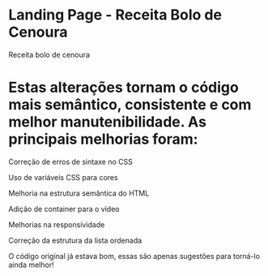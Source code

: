 # Landing Page - Receita Bolo de Cenoura
Receita bolo de cenoura

# Estas alterações tornam o código mais semântico, consistente e com melhor manutenibilidade. As principais melhorias foram:

Correção de erros de sintaxe no CSS

Uso de variáveis CSS para cores

Melhoria na estrutura semântica do HTML

Adição de container para o vídeo

Melhorias na responsividade

Correção da estrutura da lista ordenada

O código original já estava bom, essas são apenas sugestões para torná-lo ainda melhor!